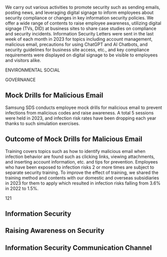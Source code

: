 We carry out various activities to promote security such as sending emails, posting news, and leveraging digital signage to inform employees about security compliance or changes in key information security policies. We offer a wide range of contents to raise employee awareness, utilizing digital signage (TVs, DID) at business sites to share case studies on compliance and security incidents. Information Security Letters were sent in the last week of each month in 2023 for topics including account management, malicious email, precautions for using ChatGPT and AI Chatbots, and security guidelines for business site access, etc., and key compliance requirements were displayed on digital signage to be visible to employees and visitors alike.

ENVIRONMENTAL SOCIAL

GOVERNANCE

## **Mock Drills for Malicious Email**

Samsung SDS conducts employee mock drills for malicious email to prevent infections from malicious codes and raise awareness. A total 5 sessions were held in 2023, and infection risk rates have been dropping each year thanks to such simulation exercises.

## **Outcome of Mock Drills for Malicious Email**

Training covers topics such as how to identify malicious email when infection behavior are found such as clicking links, viewing attachments, and inserting account information, etc. and tips for prevention. Employees who have been exposed to infection risks 2 or more times are subject to separate security training. To improve the effect of training, we shared the training method and contents with our domestic and overseas subsidiaries in 2023 for them to apply which resulted in infection risks falling from 3.6% in 2022 to 1.5%.

121

## **Information Security**

## **Raising Awareness on Security**

## **Information Security Communication Channel**